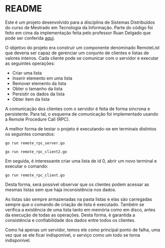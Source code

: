 # README

Este é um projeto desenvolvido para a disciplina de Sistemas Distribuídos do curso de Mestrado em Tecnologia da Informação. Parte do código foi feito em cima da implementação feita pelo professor Ruan Delgado que pode ser conferida [aqui](https://github.com/ruandg/SD_PPGTI).

O objetivo do projeto era construir um componente denominado RemoteList que deveria ser capaz de gerenciar um conjunto de clientes e listas de valores inteiros. Cada cliente pode se comunicar com o servidor e executar as seguintes operações:

* Criar uma lista
* Inserir elemento em uma lista
* Remover elemento da lista
* Obter o tamanho da lista
* Persistir os dados da lista
* Obter item da lista

A comunicação dos clientes com o servidor é feita de forma síncrona e persistente. Para tal, o esquema de comunicação foi implementado usando a Remote Procedure Call (RPC).

A melhor forma de testar o projeto é executando-se em terminais distintos os seguintes comandos:


```
go run remote_rpc_server.go
```
```
go run remote_rpc_client2.go
```

Em seguida, é interessante criar uma lista de id 0, abrir um novo terminal e executar o comando:


```
go run remote_rpc_client.go
```

Desta forma, será possível observar que os clientes podem acessar as mesmas listas sem que haja inconsistência nos dados.

As listas são sempre armazenadas na pasta listas e elas são carregadas sempre que o comando de criação de lista é executado. Também se verifica a existência de uma lista tanto em memória como em disco, antes da execução de todas as operações. Desta forma, é garantida a consistência e confiabilidade dos dados entre todos os clientes.

Como há apenas um servidor, temos ele como principal ponto de falha, uma vez que se ele ficar indisponível, o serviço como um todo se torna indisponível.

